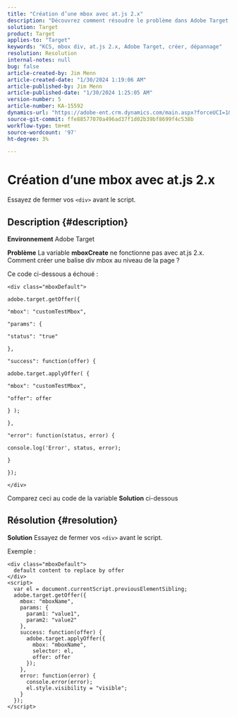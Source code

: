 ```yaml
---
title: "Création d’une mbox avec at.js 2.x"
description: "Découvrez comment résoudre le problème dans Adobe Target de la création d’une balise div mbox au niveau de la page."
solution: Target
product: Target
applies-to: "Target"
keywords: "KCS, mbox div, at.js 2.x, Adobe Target, créer, dépannage"
resolution: Resolution
internal-notes: null
bug: false
article-created-by: Jim Menn
article-created-date: "1/30/2024 1:19:06 AM"
article-published-by: Jim Menn
article-published-date: "1/30/2024 1:25:05 AM"
version-number: 5
article-number: KA-15592
dynamics-url: "https://adobe-ent.crm.dynamics.com/main.aspx?forceUCI=1&pagetype=entityrecord&etn=knowledgearticle&id=28eab48a-0dbf-ee11-9079-6045bd006268"
source-git-commit: ffe88577070a496ad37f1d02b39bf8699f4c538b
workflow-type: tm+mt
source-wordcount: '97'
ht-degree: 3%

---
```


# Création d’une mbox avec at.js 2.x


Essayez de fermer vos `<div>` avant le script.

## Description {#description}


<b>Environnement</b>
Adobe Target

<b>Problème</b>
La variable <b>mboxCreate</b> ne fonctionne pas avec at.js 2.x. Comment créer une balise div mbox au niveau de la page ?

Ce code ci-dessous a échoué :


```
<div class="mboxDefault">

adobe.target.getOffer({

"mbox": "customTestMbox",

"params": {

"status": "true"

},

"success": function(offer) {

adobe.target.applyOffer( {

"mbox": "customTestMbox",

"offer": offer

} );

},

"error": function(status, error) {

console.log('Error', status, error);

}

});

</div>
```




Comparez ceci au code de la variable <b>Solution</b> ci-dessous


## Résolution {#resolution}


<b>Solution</b>
Essayez de fermer vos `<div>` avant le script.

Exemple :


```
<div class="mboxDefault"> 
  default content to replace by offer 
</div> 
<script> 
  var el = document.currentScript.previousElementSibling;
  adobe.target.getOffer({
    mbox: "mboxName",
    params: {
      param1: "value1",
      param2: "value2"
    },
    success: function(offer) {
      adobe.target.applyOffer({
        mbox: "mboxName",
        selector: el,
        offer: offer
      });
    },
    error: function(error) {
      console.error(error);
      el.style.visibility = "visible";
    }
  });
</script>
```

